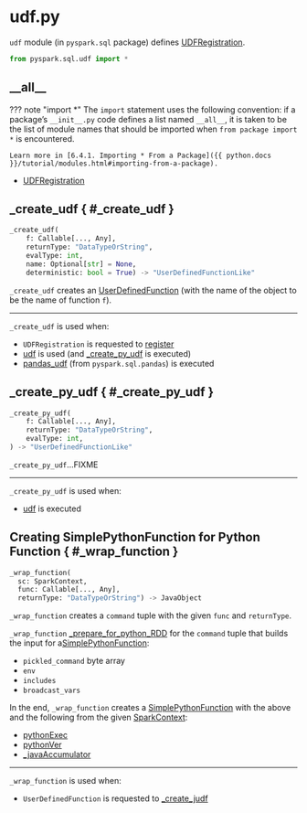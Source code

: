 # udf.py

`udf` module (in `pyspark.sql` package) defines [UDFRegistration](../../sql/UDFRegistration.md).

```py
from pyspark.sql.udf import *
```

## \_\_all__

??? note "import *"
    The `import` statement uses the following convention: if a package’s `__init__.py` code defines a list named `__all__`, it is taken to be the list of module names that should be imported when `from package import *` is encountered.

    Learn more in [6.4.1. Importing * From a Package]({{ python.docs }}/tutorial/modules.html#importing-from-a-package).

* [UDFRegistration](../../sql/UDFRegistration.md)

## _create_udf { #_create_udf }

```py
_create_udf(
    f: Callable[..., Any],
    returnType: "DataTypeOrString",
    evalType: int,
    name: Optional[str] = None,
    deterministic: bool = True) -> "UserDefinedFunctionLike"
```

`_create_udf` creates an [UserDefinedFunction](UserDefinedFunction.md) (with the name of the object to be the name of function `f`).

---

`_create_udf` is used when:

* `UDFRegistration` is requested to [register](../../sql/UDFRegistration.md#register)
* [udf](functions.md#udf) is used (and [_create_py_udf](#_create_py_udf) is executed)
* [pandas_udf](pandas/functions.md#pandas_udf) (from `pyspark.sql.pandas`) is executed

## _create_py_udf { #_create_py_udf }

```py
_create_py_udf(
    f: Callable[..., Any],
    returnType: "DataTypeOrString",
    evalType: int,
) -> "UserDefinedFunctionLike"
```

`_create_py_udf`...FIXME

---

`_create_py_udf` is used when:

* [udf](functions.md#udf) is executed

## Creating SimplePythonFunction for Python Function { #_wrap_function }

```py
_wrap_function(
  sc: SparkContext,
  func: Callable[..., Any],
  returnType: "DataTypeOrString") -> JavaObject
```

`_wrap_function` creates a `command` tuple with the given `func` and `returnType`.

`_wrap_function` [_prepare_for_python_RDD](../rdd.md#_prepare_for_python_RDD) for the `command` tuple that builds the input for a[SimplePythonFunction](../../SimplePythonFunction.md):

* `pickled_command` byte array
* `env`
* `includes`
* `broadcast_vars`

In the end, `_wrap_function` creates a [SimplePythonFunction](../../SimplePythonFunction.md) with the above and the following from the given [SparkContext](../../SparkContext.md):

* [pythonExec](../../SparkContext.md#pythonExec)
* [pythonVer](../../SparkContext.md#pythonVer)
* [_javaAccumulator](../../SparkContext.md#_javaAccumulator)

---

`_wrap_function` is used when:

* `UserDefinedFunction` is requested to [_create_judf](UserDefinedFunction.md#_create_judf)
